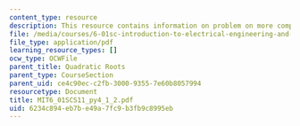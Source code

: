 ```yaml
---
content_type: resource
description: This resource contains information on problem on more complex.
file: /media/courses/6-01sc-introduction-to-electrical-engineering-and-computer-science-i-spring-2011/6234c894eb7be49a7fc9b3fb9c8995eb_MIT6_01SCS11_py4_1_2.pdf
file_type: application/pdf
learning_resource_types: []
ocw_type: OCWFile
parent_title: Quadratic Roots
parent_type: CourseSection
parent_uid: ce4c90ec-c2fb-3000-9355-7e60b8057994
resourcetype: Document
title: MIT6_01SCS11_py4_1_2.pdf
uid: 6234c894-eb7b-e49a-7fc9-b3fb9c8995eb
---
```

